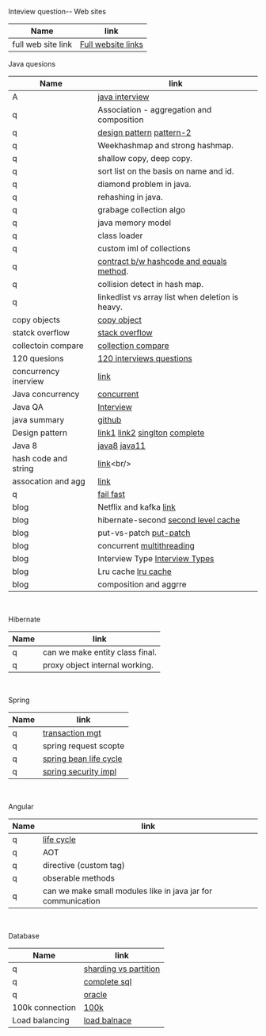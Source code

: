 Inteview question--
Web sites

Name | link |
------ | ------ |
full web site link| [Full website links](https://github.com/akshay0007/study/blob/master/websites.md) <br/>


Java quesions

Name | link |
------ | ------ |
A|[java interview](https://www.youtube.com/c/DefogTech/playlists)
q|Association - aggregation and composition<br/>
q| [design pattern](https://www.javatpoint.com/command-pattern) [pattern-2](https://www.journaldev.com/1562/flyweight-design-pattern-java)
q|Weekhashmap and strong hashmap.<br/>
q|shallow copy, deep copy.<br/>
q|sort list on the basis on name and id.<br/>
q|diamond problem in java.<br/>
q|rehashing in java.<br/>
q|grabage collection algo
q|java memory model
q|class loader
q|custom iml of collections
q|[contract b/w hashcode and equals method](https://www.baeldung.com/java-equals-hashcode-contracts).<br/>
q|collision detect in hash map.<br/>
q|linkedlist vs array list when deletion is heavy.<br/>
copy objects|[copy object](https://www.tutorialspoint.com/how-to-create-an-immutable-class-with-mutable-object-references-in-java) 
statck overflow| [stack overflow](https://stackoverflow.com/questions/34109363/how-can-we-maintain-immutability-of-a-class-with-a-mutable-reference/34109446)<br/>
collectoin compare | [collection compare](https://www.javamadesoeasy.com/2015/04/collection-list-set-and-map-all.html)<br/>
120 quesions|[120 interviews questions](https://www.javamadesoeasy.com/2015/07/core-java-top-120-most-interesting-and_21.html)<br/>
concurrency inerview|[link](https://www.javamadesoeasy.com/search/label/Thread%20Concurrency)<br/>
|Java concurrency|[concurrent](https://www.youtube.com/playlist?list=PLhfHPmPYPPRk6yMrcbfafFGSbE2EPK_A6)<br/>
|Java QA|[Interview](https://www.javamadesoeasy.com/2015/07/core-java-top-120-most-interesting-and_21.html)<br/>
|java summary|[github](https://github.com/HugoMatilla/Effective-JAVA-Summary)<br/>
|Design pattern|[link1](https://www.javatpoint.com/design-patterns-in-java#:~:text=Java%20Design%20Patterns,3) [link2](https://howtodoinjava.com/gang-of-four-java-design-patterns/) [singlton](https://dzone.com/articles/java-singletons-using-enum) [complete](https://www.journaldev.com/1827/java-design-patterns-example-tutorial#singleton-pattern)<br/>
|Java 8|[java8](https://howtodoinjava.com/java8/) [java11](https://www.baeldung.com/java-11-new-features)<br/>
|hash code and string|[link](https://howtodoinjava.com/java/basics/java-hashcode-equals-methods/#:~:text=Contract%20between%20hashCode()%20and%20equals()&text=If%20two%20objects%20are%20equal,lang.)<br/>
|assocation and agg|[link](https://www.geeksforgeeks.org/association-composition-aggregation-java/)<br/>
q| [fail fast](https://www.javamadesoeasy.com/2015/04/concurrentmodificationexception-fail.html)<br/>
blog|Netflix and kafka  [link](https://www.confluent.io/blog/how-kafka-is-used-by-netflix/)  <br/>
blog|hibernate-second  [second level cache](https://www.baeldung.com/hibernate-second-level-cache) <br/>
blog|put-vs-patch  [put-patch](https://rapidapi.com/blog/put-vs-patch/) <br/>
blog|concurrent  [multithreading](https://www.journaldev.com/1162/java-multithreading-concurrency-interview-questions-answers#thread-lifecycle) <br/>
blog|Interview Type  [Interview Types](https://qr.ae/pN5HQn)  <br/>
blog|Lru cache  [lru cache](https://medium.com/@krishankantsinghal/my-first-blog-on-medium-583159139237) <br/>
blog|composition and aggrre|[link](https://www.geeksforgeeks.org/association-composition-aggregation-java/) <br/>

<br/>

Hibernate

Name | link |
------ | ------ |
q|can we make entity class final.<br/>
q|proxy object internal working.<br/>

<br/>


Spring

Name | link |
------ | ------ |
q| [transaction mgt](https://dzone.com/articles/spring-transaction-management)
q|spring request scopte
q|[spring bean life cycle](https://medium.com/swlh/the-lifecycle-of-spring-beans-b0edb8936189)
q|[spring security impl](https://auth0.com/blog/spring-boot-authorization-tutorial-secure-an-api-java/)


<br/>

Angular 

Name | link |
------ | ------ |
q|[life cycle](https://angular.io/guide/lifecycle-hooks)
q|AOT
q|directive (custom tag)
q|obserable methods
q|can we make small modules like in java jar for communication

<br/>


Database

Name | link |
------ | ------ |
q|[sharding vs partition](https://hazelcast.com/glossary/sharding/)
q|[complete sql](https://github.com/akshay0007/study/blob/master/sqlbasic.md)
q|[oracle ](https://github.com/akshay0007/InterviewQuestionFullStack/blob/main/Database.md)
100k connection |[100k](https://www.percona.com/blog/2019/02/25/mysql-challenge-100k-connections/) 
Load balancing| [load balnace](https://docs.gitlab.com/ee/administration/database_load_balancing.html)



